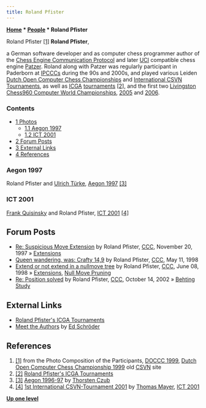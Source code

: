 ```yaml
---
title: Roland Pfister
---
```

**[Home](Home "Home") \* [People](People "People") \* Roland Pfister**



 [](http://old.csvn.nl/pics/part.jpg) Roland Pfister <a id="cite-note-1" href="#cite-ref-1">[1]</a> 
**Roland Pfister**,  

a German software developer and as computer chess programmer author of the [Chess Engine Communication Protocol](Chess_Engine_Communication_Protocol "Chess Engine Communication Protocol") and later [UCI](UCI "UCI") compatible chess engine [Patzer](Patzer "Patzer"). Roland along with Patzer was regularly participant in Paderborn at [IPCCCs](IPCCC "IPCCC") during the 90s and 2000s, and played various Leiden [Dutch Open Computer Chess Championships](Dutch_Open_Computer_Chess_Championship "Dutch Open Computer Chess Championship") and [International CSVN Tournaments](International_CSVN_Tournament "International CSVN Tournament"), as well as [ICGA](ICGA "ICGA") [tournaments](Tournaments_and_Matches "Tournaments and Matches") <a id="cite-note-2" href="#cite-ref-2">[2]</a>, and the first two [Livingston Chess960 Computer World Championships](Livingston_Chess960_Computer_World_Championship "Livingston Chess960 Computer World Championship"), [2005](Chess960CWC_2005 "Chess960CWC 2005") and [2006](Chess960CWC_2006 "Chess960CWC 2006"). 



### Contents


* [1 Photos](#photos)
	+ [1.1 Aegon 1997](#aegon-1997)
	+ [1.2 ICT 2001](#ict-2001)
* [2 Forum Posts](#forum-posts)
* [3 External Links](#external-links)
* [4 References](#references)






### Aegon 1997


 [](http://www.thorstenczub.de/aegon.html) 
Roland Pfister and [Ulrich Türke](Ulrich_T%C3%BCrke "Ulrich Türke"), [Aegon 1997](Aegon_1997 "Aegon 1997") <a id="cite-note-3" href="#cite-ref-3">[3]</a>



### ICT 2001


 [](http://www.quarkchess.de/csvn2001/body_index.html) 
[Frank Quisinsky](Frank_Quisinsky "Frank Quisinsky") and Roland Pfister, [ICT 2001](ICT_2001 "ICT 2001") <a id="cite-note-4" href="#cite-ref-4">[4]</a>



## Forum Posts


* [Re: Suspicious Move Extension](https://www.stmintz.com/ccc/index.php?id=12215) by Roland Pfister, [CCC](CCC "CCC"), November 20, 1997 » [Extensions](Extensions "Extensions")
* [Queen wandering, was: Crafty 14,9](https://www.stmintz.com/ccc/index.php?id=18371) by Roland Pfister, [CCC](CCC "CCC"), May 11, 1998
* [Extend or not extend in a nullmove tree](https://www.stmintz.com/ccc/index.php?id=20167) by Roland Pfister, [CCC](CCC "CCC"), June 08, 1998 » [Extensions](Extensions "Extensions"), [Null Move Pruning](Null_Move_Pruning "Null Move Pruning")
* [Re: Position solved](https://www.stmintz.com/ccc/index.php?id=259020) by Roland Pfister, [CCC](CCC "CCC"), October 14, 2002 » [Behting Study](Behting_Study "Behting Study")


## External Links


* [Roland Pfister's ICGA Tournaments](https://www.game-ai-forum.org/icga-tournaments/person.php?id=72)
* [Meet the Authors](http://www.rebel.nl/authors.htm) by [Ed Schröder](Ed_Schroder "Ed Schroder")


## References


1. <a id="cite-ref-1" href="#cite-note-1">[1]</a> from the Photo Composition of the Participants, [DOCCC 1999](DOCCC_1999 "DOCCC 1999"), [Dutch Open Computer Chess Championship 1999](http://old.csvn.nl/docc99.html) old [CSVN](CSVN "CSVN") site
2. <a id="cite-ref-2" href="#cite-note-2">[2]</a> [Roland Pfister's ICGA Tournaments](https://www.game-ai-forum.org/icga-tournaments/person.php?id=72)
3. <a id="cite-ref-3" href="#cite-note-3">[3]</a> [Aegon 1996-97](http://www.thorstenczub.de/aegon.html) by [Thorsten Czub](Thorsten_Czub "Thorsten Czub")
4. <a id="cite-ref-4" href="#cite-note-4">[4]</a> [1st International CSVN-Tournament 2001](http://www.quarkchess.de/csvn2001/body_index.html) by [Thomas Mayer](Thomas_Mayer "Thomas Mayer"), [ICT 2001](ICT_2001 "ICT 2001")

**[Up one level](People "People")**







 

